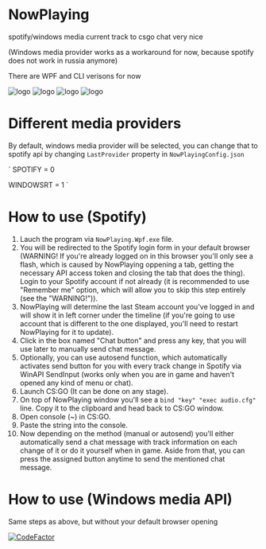 # NowPlaying
spotify/windows media current track to csgo chat very nice

(Windows media provider works as a workaround for now, because spotify does not work in russia anymore)

There are WPF and CLI verisons for now

![logo](https://sun9-37.userapi.com/c206828/v206828168/126142/2QOY6DgGLtc.jpg)
![logo](https://sun9-31.userapi.com/gvhRYJeNLGwgAkdDtt4SxzB7yQpi0RxN4wl71A/X-iRumWHWwE.jpg)
![logo](https://sun9-20.userapi.com/impg/be4vbQOclPTLN9lkd0FbmBhewyBTWeaeu7WDiQ/hj9EHqnvKMw.jpg?size=497x109&quality=96&sign=dcdc7a481c51d0eb3f52e7ad28399827&type=album)
![logo](https://sun9-11.userapi.com/impg/ZLTktGxG3b9I8fFJHjwNOtn8VH_8QO55fWHdXA/G1mx2WUv3j8.jpg?size=478x49&quality=96&sign=cc1cebbf92ae2a9d087cca4885f3f1e9&type=album)

# Different media providers
By default, windows media provider will be selected, you can change that to spotify api by changing `LastProvider` property in `NowPlayingConfig.json`

`
SPOTIFY = 0

WINDOWSRT = 1
`

# How to use (Spotify)
1. Lauch the program via `NowPlaying.Wpf.exe` file.
2. You will be redirected to the Spotify login form in your default browser (WARNING! If you're already logged on in this browser you'll only see a flash, which is caused by NowPlaying oppening a tab, getting the necessary API access token and closing the tab that does the thing). Login to your Spotify account if not already (it is recommended to use "Remember me" option, which will allow you to skip this step entirely (see the "WARNING!")).
3. NowPlaying will determine the last Steam account you've logged in and will show it in left corner under the timeline (if you're going to use account that is different to the one displayed, you'll need to restart NowPlaying for it to update).
4. Click in the box named "Chat button" and press any key, that you will use later to manually send chat message.
5. Optionally, you can use autosend function, which automatically activates send button for you with every track change in Spotify via WinAPI SendInput (works only when you are in game and haven't opened any kind of menu or chat).
6. Launch CS:GO (It can be done on any stage).
7. On top of NowPlaying window you'll see a `bind "key" "exec audio.cfg"` line. Copy it to the clipboard and head back to CS:GO window.
8. Open console (~) in CS:GO.
9. Paste the string into the console.
10. Now depending on the method (manual or autosend) you'll either automatically send a chat message with track information on each change of it or do it yourself when in game. Aside from that, you can press the assigned button anytime to send the mentioned chat message.

# How to use (Windows media API)
Same steps as above, but without your default browser opening


[![CodeFactor](https://www.codefactor.io/repository/github/veselv2010/nowplaying/badge)](https://www.codefactor.io/repository/github/veselv2010/nowplaying)
